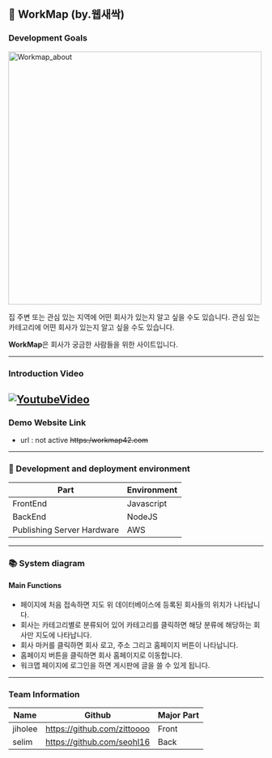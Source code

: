 ## :runner: WorkMap (by.웹새싹)

### Development Goals
<img width="500" alt="Workmap_about" src="https://user-images.githubusercontent.com/68208055/141721332-eb76df0b-aeda-4047-ba60-b9a2bfa35dc9.png">


집 주변 또는 관심 있는 지역에 어떤 회사가 있는지 알고 싶을 수도 있습니다. 관심 있는 카테고리에 어떤 회사가 있는지 알고 싶을 수도 있습니다. 

**WorkMap**은 회사가 궁금한 사람들을 위한 사이트입니다. 

---
### Introduction Video 

## [![YoutubeVideo](https://img.youtube.com/vi/nnoyYv_SWco/0.jpg)](https://www.youtube.com/watch?v=nnoyYv_SWco)


### Demo Website Link

- url : not active <del>https:/workmap42.com<del>

---

### :sunflower: Development and deployment environment

| Part                       | Environment |
| -------------------------- | ----------- |
| FrontEnd                   | Javascript  |
| BackEnd                    | NodeJS      |
| Publishing Server Hardware | AWS         |


---

### 📚 System diagram

#### Main Functions

- 페이지에 처음 접속하면 지도 위 데이터베이스에 등록된 회사들의 위치가 나타납니다. 
- 회사는 카테고리별로 분류되어 있어 카테고리를 클릭하면 해당 분류에 해당하는 회사만 지도에 나타납니다. 
- 회사 마커를 클릭하면 회사 로고, 주소 그리고 홈페이지 버튼이 나타납니다. 
- 홈페이지 버튼을 클릭하면 회사 홈페이지로 이동합니다. 
- 워크맵 페이지에 로그인을 하면 게시판에 글을 쓸 수 있게 됩니다. 
<!-- 
---

#### Page Infomation
1. Home Page
<img src="https://user-images.githubusercontent.com/7png" width="200"> 

|                        |  | 
| --------------- | -----------  |
| Component Path  | [/front/src/pages/homePage/Home.tsx](https://github.com/x)                |
| URL| /               |
| Role                  | R   |

-->

---

### Team Information

| Name     | Github                                       | Major Part                                |
| -------- | ------------------------------------------- | -----------------------------------------  | 
| jiholee | https://github.com/zittoooo | Front | 
| selim | https://github.com/seohl16 | Back | 
